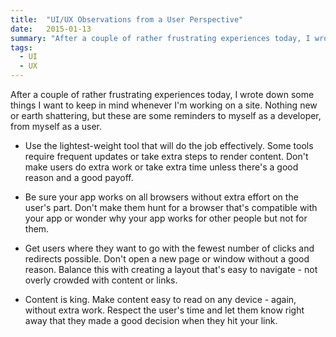 ```yaml
---
title:  "UI/UX Observations from a User Perspective"
date:   2015-01-13
summary: "After a couple of rather frustrating experiences today, I wrote down some things I want to keep in mind whenever I'm working on a site. Nothing new or earth shattering, but these are some reminders to myself as a developer, from myself as a user..."
tags: 
  - UI
  - UX
---
```


After a couple of rather frustrating experiences today, I wrote down some things I want to keep in mind whenever I'm working on a site. Nothing new or earth shattering, but these are some reminders to myself as a developer, from myself as a user.

* Use the lightest-weight tool that will do the job effectively. Some tools require frequent updates or take extra steps to render content. Don't make users do extra work or take extra time unless there's a good reason and a good payoff.

* Be sure your app works on all browsers without extra effort on the user's part. Don't make them hunt for a browser that's compatible with your app or wonder why your app works for other people but not for them.

* Get users where they want to go with the fewest number of clicks and redirects possible. Don't open a new page or window without a good reason. Balance this with creating a layout that's easy to navigate - not overly crowded with content or links.

* Content is king. Make content easy to read on any device - again, without extra work. Respect the user's time and let them know right away that they made a good decision when they hit your link.